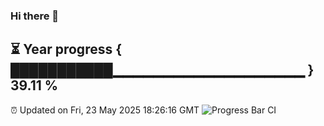 ### Hi there 👋
⏳ Year progress { ███████████▁▁▁▁▁▁▁▁▁▁▁▁▁▁▁▁▁▁▁ } 39.11 %
---
⏰ Updated on Fri, 23 May 2025 18:26:16 GMT
![Progress Bar CI](https://github.com/liununu/liununu/workflows/Progress%20Bar%20CI/badge.svg)
